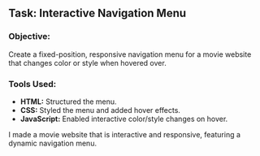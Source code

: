 ## Task: Interactive Navigation Menu

### Objective:
Create a fixed-position, responsive navigation menu for a movie website that changes color or style when hovered over.

### Tools Used:
- **HTML:** Structured the menu.
- **CSS:** Styled the menu and added hover effects.
- **JavaScript:** Enabled interactive color/style changes on hover.

I made a movie website that is interactive and responsive, featuring a dynamic navigation menu.
